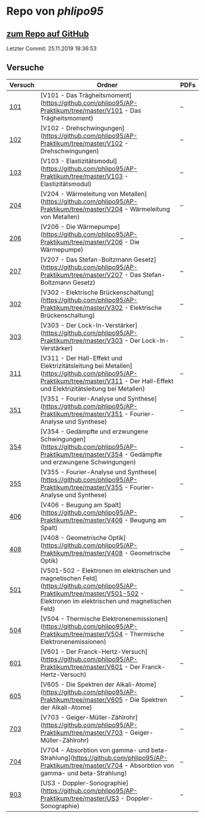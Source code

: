 # Repo von *phlipo95*

## [zum Repo auf GitHub](https://github.com/phlipo95/AP-Praktikum)

Letzter Commit: 25.11.2019 18:36:53

## Versuche

|       Versuch       |                                                                                     Ordner                                                                                      |PDFs|
|---------------------|---------------------------------------------------------------------------------------------------------------------------------------------------------------------------------|----|
|[101](../versuch/101)|[V101 - Das Trägheitsmoment](https://github.com/phlipo95/AP-Praktikum/tree/master/V101 - Das Trägheitsmoment)                                                                    |–   |
|[102](../versuch/102)|[V102 - Drehschwingungen](https://github.com/phlipo95/AP-Praktikum/tree/master/V102 - Drehschwingungen)                                                                          |–   |
|[103](../versuch/103)|[V103 - Elastizitätsmodul](https://github.com/phlipo95/AP-Praktikum/tree/master/V103 - Elastizitätsmodul)                                                                        |–   |
|[204](../versuch/204)|[V204 - Wärmeleitung von Metallen](https://github.com/phlipo95/AP-Praktikum/tree/master/V204 - Wärmeleitung von Metallen)                                                        |–   |
|[206](../versuch/206)|[V206 - Die Wärmepumpe](https://github.com/phlipo95/AP-Praktikum/tree/master/V206 - Die Wärmepumpe)                                                                              |–   |
|[207](../versuch/207)|[V207 - Das Stefan-Boltzmann Gesetz](https://github.com/phlipo95/AP-Praktikum/tree/master/V207 - Das Stefan-Boltzmann Gesetz)                                                    |–   |
|[302](../versuch/302)|[V302 - Elektrische Brückenschaltung](https://github.com/phlipo95/AP-Praktikum/tree/master/V302 - Elektrische Brückenschaltung)                                                  |–   |
|[303](../versuch/303)|[V303 - Der Lock-In-Verstärker](https://github.com/phlipo95/AP-Praktikum/tree/master/V303 - Der Lock-In-Verstärker)                                                              |–   |
|[311](../versuch/311)|[V311 - Der Hall-Effekt und Elektrizitätsleitung bei Metallen](https://github.com/phlipo95/AP-Praktikum/tree/master/V311 - Der Hall-Effekt und Elektrizitätsleitung bei Metallen)|–   |
|[351](../versuch/351)|[V351 - Fourier-Analyse und Synthese](https://github.com/phlipo95/AP-Praktikum/tree/master/V351 - Fourier-Analyse und Synthese)                                                  |–   |
|[354](../versuch/354)|[V354 - Gedämpfte und erzwungene Schwingungen](https://github.com/phlipo95/AP-Praktikum/tree/master/V354 - Gedämpfte und erzwungene Schwingungen)                                |–   |
|[355](../versuch/355)|[V355 - Fourier-Analyse und Synthese](https://github.com/phlipo95/AP-Praktikum/tree/master/V355 - Fourier-Analyse und Synthese)                                                  |–   |
|[406](../versuch/406)|[V406 - Beugung am Spalt](https://github.com/phlipo95/AP-Praktikum/tree/master/V406 - Beugung am Spalt)                                                                          |–   |
|[408](../versuch/408)|[V408 - Geometrische Optik](https://github.com/phlipo95/AP-Praktikum/tree/master/V408 - Geometrische Optik)                                                                      |–   |
|[501](../versuch/501)|[V501-502 - Elektronen im elektrischen und magnetischen Feld](https://github.com/phlipo95/AP-Praktikum/tree/master/V501-502 - Elektronen im elektrischen und magnetischen Feld)  |–   |
|[504](../versuch/504)|[V504 - Thermische Elektronenemissionen](https://github.com/phlipo95/AP-Praktikum/tree/master/V504 - Thermische Elektronenemissionen)                                            |–   |
|[601](../versuch/601)|[V601 - Der Franck-Hertz-Versuch](https://github.com/phlipo95/AP-Praktikum/tree/master/V601 - Der Franck-Hertz-Versuch)                                                          |–   |
|[605](../versuch/605)|[V605 - Die Spektren der Alkali-Atome](https://github.com/phlipo95/AP-Praktikum/tree/master/V605 - Die Spektren der Alkali-Atome)                                                |–   |
|[703](../versuch/703)|[V703 - Geiger-Müller-Zählrohr](https://github.com/phlipo95/AP-Praktikum/tree/master/V703 - Geiger-Müller-Zählrohr)                                                              |–   |
|[704](../versuch/704)|[V704 - Absorbtion von gamma- und beta-Strahlung](https://github.com/phlipo95/AP-Praktikum/tree/master/V704 - Absorbtion von gamma- und beta-Strahlung)                          |–   |
|[903](../versuch/903)|[US3 - Doppler-Sonographie](https://github.com/phlipo95/AP-Praktikum/tree/master/US3 - Doppler-Sonographie)                                                                      |–   |
